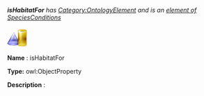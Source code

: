 ___isHabitatFor__ 
 has
 [Category:OntologyElement](../../Category/OntologyElement "Category:OntologyElement") 
 and is an
 [element of](../../Property/ElementOf "Property:ElementOf") 
[SpeciesConditions](../../Submissions/SpeciesConditions "Submissions:SpeciesConditions")_




  





[![ObjectProperty](../images/thumb/c/c3/ObjectProperty.gif/45px-ObjectProperty.gif)](../../Image/ObjectProperty.gif "ObjectProperty")


__Name__ 
 : isHabitatFor
 



__Type:__ 
 owl:ObjectProperty
 



__Description__ 
 :